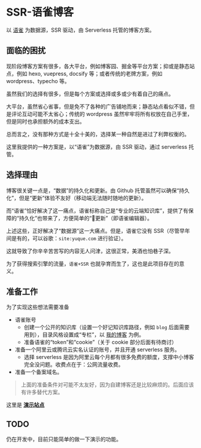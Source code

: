 # SSR-语雀博客

以 [语雀](https://www.yuque.com/dreamer2q/blog) 为数据源，SSR 驱动，由 Serverless 托管的博客方案。

## 面临的困扰

现阶段博客方案有很多，各大平台，例如博客园、掘金等平台方案；抑或是静态站点，例如 hexo, vuepress, docsify 等；或者传统的老牌方案，例如 wordpress、typecho 等。

虽然我们的选择有很多，但是每个方案或选择或多或少有着自己的痛点。

大平台，虽然省心省事，但是免不了各种的广告铺地而来；静态站点看似不错，但是评论互动可能不太省心；传统的 wordpress 虽然牢牢将所有权放在自己手里，但是同时也承担额外的成本支出。

总而言之，没有那种方式是十全十美的，选择某一种自然是进过了利弊权衡的。

这里我提供的一种方案是，以“语雀”为数据源，由 SSR 驱动，通过 serverless 托管。

## 选择理由

博客很关键一点是，“数据”的持久化和更新。由 Github 托管虽然可以确保“持久化”，但是“更新”体验不友好（移动端无法随时随地的更新）。

而“语雀”恰好解决了这一痛点，语雀标称自己是“专业的云端知识库”，提供了有保障的“持久化”也带来了，方便简单的“更新”（即语雀编辑器）。

上述这些，正好解决了“数据源”这一大痛点。但是，语雀它没有 SSR（尽管早年间是有的，可以谷歌：`site:yuque.com` 进行验证）。

这就导致了你辛辛苦苦写的内容无人问津，这很正常，美酒也怕巷子深。

为了获得搜索引擎的流量，`语雀+SSR` 也就孕育而生了，这也是此项目存在的意义。

## 准备工作

为了实现这些想法需要准备

- 语雀账号
  - 创建一个公开的知识库（设置一个好记知识库路径，例如 `blog` 后面需要用到），目录风格设置成“专栏”，以 [我的博客](https://www.yuque.com/dreamer2q/blog) 为例。
  - 准备语雀的“token”和“cookie”（关于 cookie 部分后面有待商讨）
- 准备一个阿里云或腾讯云实名认证的账号，并且开通 serverless 服务。
  - 选择 serverless 是因为阿里云每个月都有很多免费的额度，支撑中小博客完全没问题。收费点在于：公网流量收费。
- 准备一个备案域名。

> 上面的准备条件对可能不太友好，因为自建博客还是比较麻烦的。后面应该有许多替代方案。

这里是 **[演示站点](https://blog.dreamer2q.wang/)**

## TODO

仍在开发中，目前只能简单的做一下演示的功能。
